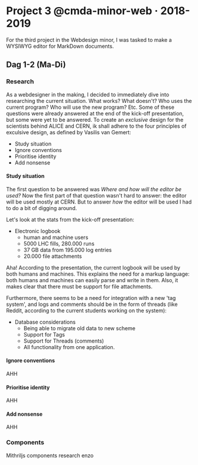 # Project 3 @cmda-minor-web · 2018-2019

For the third project in the Webdesign minor, I was tasked to make a WYSIWYG editor for MarkDown documents.

## Dag 1-2 (Ma-Di)

### Research
As a webdesigner in the making, I decided to immediately dive into researching the current situation. What works? What doesn't? Who uses the current program? Who will use the new program? Etc. Some of these questions were already answered at the end of the kick-off presentation, but some were yet to be answered. To create an _exclusive_ design for the scientists behind ALICE and CERN, ik shall adhere to the four principles of exculsive design, as defined by Vasilis van Gemert:

- Study situation
- Ignore conventions
- Prioritise identity
- Add nonsense

#### Study situation
The first question to be answered was _Where and how will the editor be used?_ Now the first part of that question wasn't hard to answer: the editor will be used mostly at CERN. But to answer _how_ the editor will be used I had to do a bit of digging around.

Let's look at the stats from the kick-off presentation:

- Electronic logbook
  - human and machine users
  - 5000 LHC fills, 280.000 runs
  - 37 GB data from 195.000 log entries
  - 20.000 file attachments

Aha! According to the presentation, the current logbook will be used by both humans and machines. This explains the need for a markup language: both humans and machines can easily parse and write in them. Also, it makes clear that there must be support for file attachments.

Furthermore, there seems to be a need for integration with a new 'tag system', and logs and comments should be in the form of threads (like Reddit, according to the current students working on the system):

- Database considerations
  - Being able to migrate old data to new scheme
  - Support for Tags
  - Support for Threads (comments)
  - All functionality from one application.

#### Ignore conventions
AHH

#### Prioritise identity
AHH

#### Add nonsense
AHH



### Components
Mithriljs components research enzo